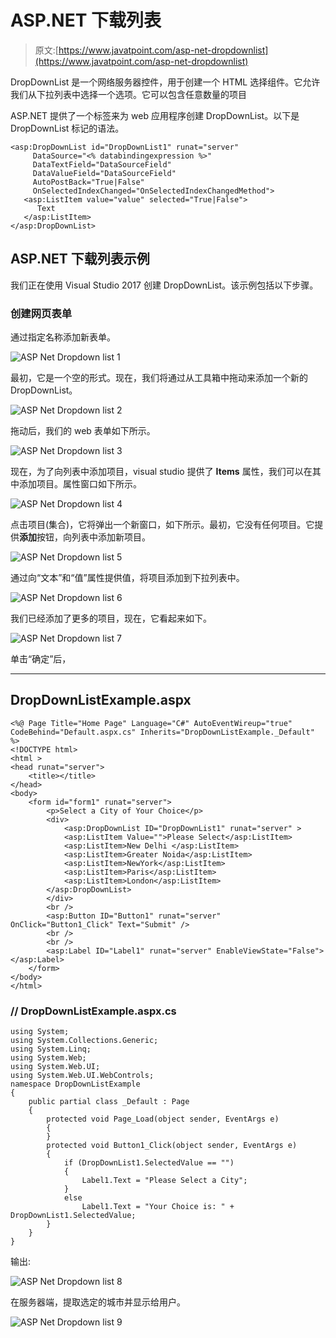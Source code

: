 # ASP.NET 下载列表

> 原文:[https://www.javatpoint.com/asp-net-dropdownlist](https://www.javatpoint.com/asp-net-dropdownlist)

DropDownList 是一个网络服务器控件，用于创建一个 HTML 选择组件。它允许我们从下拉列表中选择一个选项。它可以包含任意数量的项目

ASP.NET 提供了一个标签来为 web 应用程序创建 DropDownList。以下是 DropDownList 标记的语法。

```
<asp:DropDownList id="DropDownList1" runat="server"
     DataSource="<% databindingexpression %>"
     DataTextField="DataSourceField"
     DataValueField="DataSourceField"
     AutoPostBack="True|False"
     OnSelectedIndexChanged="OnSelectedIndexChangedMethod">
   <asp:ListItem value="value" selected="True|False">
      Text
   </asp:ListItem>
</asp:DropDownList>

```

## ASP.NET 下载列表示例

我们正在使用 Visual Studio 2017 创建 DropDownList。该示例包括以下步骤。

### 创建网页表单

通过指定名称添加新表单。

![ASP Net Dropdown list 1](../Images/88851c6ffcc8c355d741869e2b8f345d.png)

最初，它是一个空的形式。现在，我们将通过从工具箱中拖动来添加一个新的 DropDownList。

![ASP Net Dropdown list 2](../Images/d7d76e901801cc90632fbc3ffda83d37.png)

拖动后，我们的 web 表单如下所示。

![ASP Net Dropdown list 3](../Images/c8eaf8338fb863c00c6f0c9667d9efb8.png)

现在，为了向列表中添加项目，visual studio 提供了 **Items** 属性，我们可以在其中添加项目。属性窗口如下所示。

![ASP Net Dropdown list 4](../Images/95a97bebb6c6c9d4e4f42c51d032a429.png)

点击项目(集合)，它将弹出一个新窗口，如下所示。最初，它没有任何项目。它提供**添加**按钮，向列表中添加新项目。

![ASP Net Dropdown list 5](../Images/35b42370c0f7416e83266a07eecba939.png)

通过向“文本”和“值”属性提供值，将项目添加到下拉列表中。

![ASP Net Dropdown list 6](../Images/a2c3a68d0b59a56426cc9b99c8b631b0.png)

我们已经添加了更多的项目，现在，它看起来如下。

![ASP Net Dropdown list 7](../Images/e451f946396d3939acb69ffd32fcc807.png)

单击“确定”后，

* * *

## DropDownListExample.aspx

```
<%@ Page Title="Home Page" Language="C#" AutoEventWireup="true" 
CodeBehind="Default.aspx.cs" Inherits="DropDownListExample._Default" %>
<!DOCTYPE html>
<html >
<head runat="server">
    <title></title>
</head>
<body>
    <form id="form1" runat="server">
        <p>Select a City of Your Choice</p>
        <div>
            <asp:DropDownList ID="DropDownList1" runat="server" >
            <asp:ListItem Value="">Please Select</asp:ListItem>
            <asp:ListItem>New Delhi </asp:ListItem>
            <asp:ListItem>Greater Noida</asp:ListItem>
            <asp:ListItem>NewYork</asp:ListItem>
            <asp:ListItem>Paris</asp:ListItem>
            <asp:ListItem>London</asp:ListItem>
        </asp:DropDownList>
        </div>
        <br />
        <asp:Button ID="Button1" runat="server" OnClick="Button1_Click" Text="Submit" />
        <br />
        <br />
        <asp:Label ID="Label1" runat="server" EnableViewState="False"></asp:Label>
    </form>
</body>
</html>

```

### // DropDownListExample.aspx.cs

```
using System;
using System.Collections.Generic;
using System.Linq;
using System.Web;
using System.Web.UI;
using System.Web.UI.WebControls;
namespace DropDownListExample
{
    public partial class _Default : Page
    {
        protected void Page_Load(object sender, EventArgs e)
        {
        }
        protected void Button1_Click(object sender, EventArgs e)
        {
            if (DropDownList1.SelectedValue == "")
            {
                Label1.Text = "Please Select a City";
            }
            else
                Label1.Text = "Your Choice is: " + DropDownList1.SelectedValue;
        }
    }
}

```

输出:

![ASP Net Dropdown list 8](../Images/dc967e1ce70d9af5259aef6bb7290f3a.png)

在服务器端，提取选定的城市并显示给用户。

![ASP Net Dropdown list 9](../Images/a8be11b9170b9c29f7b28fc1c047bf9a.png)